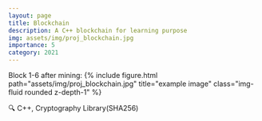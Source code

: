 ```yaml
---
layout: page
title: Blockchain
description: A C++ blockchain for learning purpose
img: assets/img/proj_blockchain.jpg
importance: 5
category: 2021
---
```


Block 1-6 after mining:
{% include figure.html path="assets/img/proj_blockchain.jpg" title="example image" class="img-fluid rounded z-depth-1" %}

:mag: C++, Cryptography Library(SHA256)